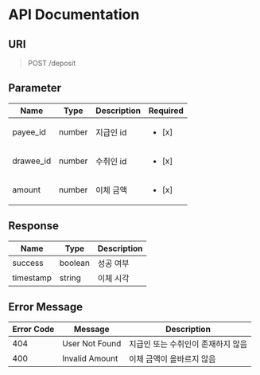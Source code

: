 # API Documentation

## URI

> POST /deposit

## Parameter

| Name      | Type   | Description | Required              |
| --------- | ------ | ----------- | --------------------- |
| payee_id  | number | 지급인 id   | <ul><li>[x]</li></ul> |
| drawee_id | number | 수취인 id   | <ul><li>[x]</li></ul> |
| amount    | number | 이체 금액   | <ul><li>[x]</li></ul> |

## Response

| Name      | Type    | Description |
| --------- | ------- | ----------- |
| success   | boolean | 성공 여부   |
| timestamp | string  | 이체 시각   |

## Error Message

| Error Code | Message        | Description                        |
| ---------- | -------------- | ---------------------------------- |
| 404        | User Not Found | 지급인 또는 수취인이 존재하지 않음 |
| 400        | Invalid Amount | 이체 금액이 올바르지 않음          |
